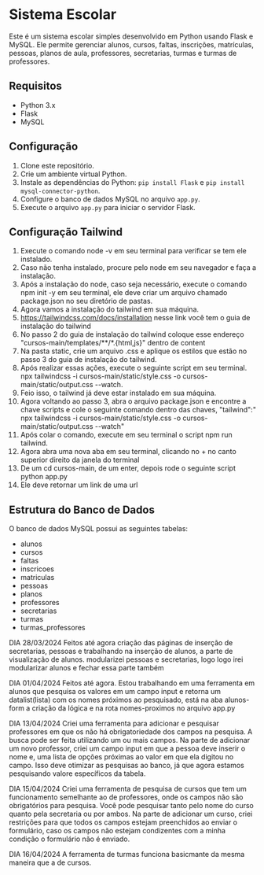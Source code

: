 # Sistema Escolar

Este é um sistema escolar simples desenvolvido em Python usando Flask e MySQL. Ele permite gerenciar alunos, cursos, faltas, inscrições, matrículas, pessoas, planos de aula, professores, secretarias, turmas e turmas de professores.

## Requisitos

- Python 3.x
- Flask
- MySQL

## Configuração

1. Clone este repositório.
2. Crie um ambiente virtual Python.
3. Instale as dependências do Python: `pip install Flask` e `pip install mysql-connector-python`.
4. Configure o banco de dados MySQL no arquivo `app.py`.
5. Execute o arquivo `app.py` para iniciar o servidor Flask.

## Configuração Tailwind

1. Execute o comando node -v em seu terminal para verificar se tem ele instalado.
2. Caso não tenha instalado, procure pelo node em seu navegador e faça a instalação.
3. Após a instalação do node, caso seja necessário, execute o comando npm init -y em seu terminal, ele deve criar um arquivo chamado package.json no seu diretório de pastas.
4. Agora vamos a instalação do tailwind em sua máquina.
5. https://tailwindcss.com/docs/installation nesse link você tem o guia de instalação do tailwind
6. No passo 2 do guia de instalação do tailwind coloque esse endereço "cursos-main/templates/**/*.{html,js}" dentro de content
7. Na pasta static, crie um arquivo .css e aplique os estilos que estão no passo 3 do guia de instalação do tailwind.
8. Após realizar essas ações, execute o seguinte script em seu terminal.
npx tailwindcss -i cursos-main/static/style.css -o cursos-main/static/output.css --watch.
9. Feio isso, o tailwind já deve estar instalado em sua máquina.
10. Agora voltando ao passo 3, abra o arquivo package.json e encontre a chave scripts e cole o seguinte comando dentro das chaves,
"tailwind":" npx tailwindcss -i cursos-main/static/style.css -o cursos-main/static/output.css --watch"
11. Após colar o comando, execute em seu terminal o script npm run tailwind.
12. Agora abra uma nova aba em seu terminal, clicando no + no canto superior direito da janela do terminal
13. De um cd cursos-main, de um enter, depois rode o seguinte script python app.py
14. Ele deve retornar um link de uma url

## Estrutura do Banco de Dados

O banco de dados MySQL possui as seguintes tabelas:

- alunos
- cursos
- faltas
- inscricoes
- matriculas
- pessoas
- planos
- professores
- secretarias
- turmas
- turmas_professores


DIA 28/03/2024
Feitos até agora
criação das páginas de inserção de secretarias, pessoas e trabalhando na inserção de alunos, a parte de visualização de alunos. modularizei pessoas e secretarias, logo logo irei modularizar alunos e fechar essa parte também

DIA 01/04/2024
Feitos até agora. Estou trabalhando em uma ferramenta em alunos que pesquisa os valores em um campo input e retorna um datalist(lista) com os nomes próximos ao pesquisado, está na aba alunos-form a criação da lógica e na rota nomes-proximos no arquivo app.py

DIA 13/04/2024
Criei uma ferramenta para adicionar e pesquisar professores em que os não há obrigatoriedade dos campos na pesquisa.
A busca pode ser feita utilizando um ou mais campos.
Na parte de adicionar um novo professor, criei um campo input em que a pessoa deve inserir o nome e, uma lista de opções próximas ao valor em que ela digitou no campo. Isso deve otimizar as pesquisas ao banco, já que agora estamos pesquisando valore específicos da tabela.

DIA 15/04/2024
Criei uma ferramenta de pesquisa de cursos que tem um funcionamento semelhante ao de professores, onde os campos não são obrigatórios para pesquisa. Você pode pesquisar tanto pelo nome do curso quanto pela secretaria ou por ambos.
Na parte de adicionar um curso, criei restrições para que todos os campos estejam preenchidos ao enviar o formulário, caso os campos não estejam condizentes com a minha condição o formulário não é enviado.

DIA 16/04/2024
A ferramenta de turmas funciona basicmante da mesma maneira que a de cursos.




